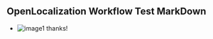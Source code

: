 ## OpenLocalization Workflow Test MarkDown
* ![image1](.\fdc52fc4-4926-492c-a0b7-4338ef958e14.PNG) 
thanks!